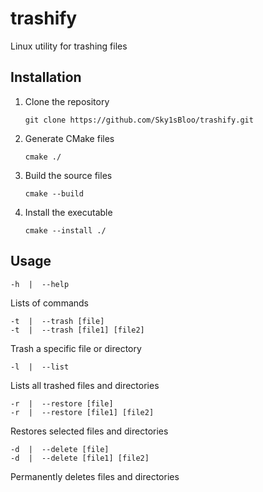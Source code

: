 # trashify
Linux utility for trashing files

## Installation
1. Clone the repository
   ```
   git clone https://github.com/Sky1sBloo/trashify.git
   ```
2. Generate CMake files
   ```
   cmake ./
   ```
3. Build the source files
   ```
   cmake --build
   ```
4. Install the executable
   ```
   cmake --install ./
   ```
## Usage
```
-h  |  --help
```
Lists of commands
```
-t  |  --trash [file]
-t  |  --trash [file1] [file2]
```
Trash a specific file or directory
```
-l  |  --list
```
Lists all trashed files and directories
```
-r  |  --restore [file]
-r  |  --restore [file1] [file2]
```
Restores selected files and directories
```
-d  |  --delete [file]
-d  |  --delete [file1] [file2]
```
Permanently deletes files and directories
